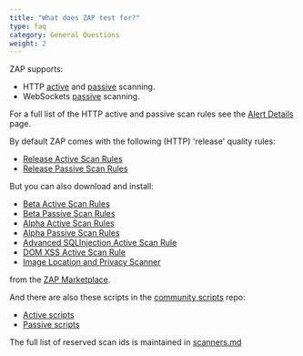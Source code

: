 ```yaml
---
title: "What does ZAP test for?"
type: faq
category: General Questions
weight: 2
---
```


ZAP supports:
 - HTTP [active](/docs/desktop/start/features/ascan/) and [passive](/docs/desktop/start/features/pscan/) scanning.
 - WebSockets [passive](/docs/desktop/addons/websockets/pscanrules/) scanning.

For a full list of the HTTP active and passive scan rules see the [Alert Details](/docs/alerts/) page.

By default ZAP comes with the following (HTTP) 'release' quality rules:

  * [Release Active Scan Rules](/docs/desktop/addons/active-scan-rules/)
  * [Release Passive Scan Rules](/docs/desktop/addons/passive-scan-rules/)

But you can also download and install:

  * [Beta Active Scan Rules](/docs/desktop/addons/active-scan-rules-beta/)
  * [Beta Passive Scan Rules](/docs/desktop/addons/passive-scan-rules-beta/)
  * [Alpha Active Scan Rules](/docs/desktop/addons/active-scan-rules-alpha/)
  * [Alpha Passive Scan Rules](/docs/desktop/addons/passive-scan-rules-alpha/)
  * [Advanced SQLInjection Active Scan Rule](/docs/desktop/addons/advanced-sqlinjection-scanner/)
  * [DOM XSS Active Scan Rule](/docs/desktop/addons/dom-xss-active-scan-rule/)
  * [Image Location and Privacy Scanner](/docs/desktop/addons/image-location-and-privacy-scanner/)

from the [ZAP Marketplace](/addons/).

And there are also these scripts in the [community
scripts](https://github.com/zaproxy/community-scripts) repo:

  * [Active scripts](https://github.com/zaproxy/community-scripts/tree/master/active)
  * [Passive scripts](https://github.com/zaproxy/community-scripts/tree/master/passive)

The full list of reserved scan ids is maintained in
[scanners.md](https://github.com/zaproxy/zaproxy/blob/main/docs/scanners.md)
